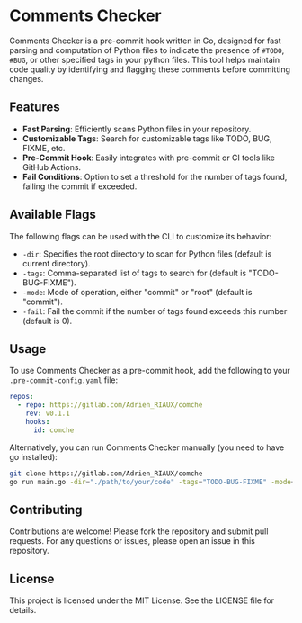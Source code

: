 # Comments Checker

Comments Checker is a pre-commit hook written in Go, designed for fast parsing and computation of Python files to indicate the presence of `#TODO`, `#BUG`, or other specified tags in your python files. This tool helps maintain code quality by identifying and flagging these comments before committing changes.

## Features

- **Fast Parsing**: Efficiently scans Python files in your repository.
- **Customizable Tags**: Search for customizable tags like TODO, BUG, FIXME, etc.
- **Pre-Commit Hook**: Easily integrates with pre-commit or CI tools like GitHub Actions.
- **Fail Conditions**: Option to set a threshold for the number of tags found, failing the commit if exceeded.

## Available Flags

The following flags can be used with the CLI to customize its behavior:

- `-dir`: Specifies the root directory to scan for Python files (default is current directory).
- `-tags`: Comma-separated list of tags to search for (default is "TODO-BUG-FIXME").
- `-mode`: Mode of operation, either "commit" or "root" (default is "commit").
- `-fail`: Fail the commit if the number of tags found exceeds this number (default is 0).

## Usage

To use Comments Checker as a pre-commit hook, add the following to your `.pre-commit-config.yaml` file:

```yaml
repos:
  - repo: https://gitlab.com/Adrien_RIAUX/comche
    rev: v0.1.1
    hooks:
      id: comche
```

Alternatively, you can run Comments Checker manually (you need to have go installed):

```bash
git clone https://gitlab.com/Adrien_RIAUX/comche
go run main.go -dir="./path/to/your/code" -tags="TODO-BUG-FIXME" -mode="commit" -fail=5
```

## Contributing

Contributions are welcome! Please fork the repository and submit pull requests. For any questions or issues, please open an issue in this repository.

## License

This project is licensed under the MIT License. See the LICENSE file for details.
